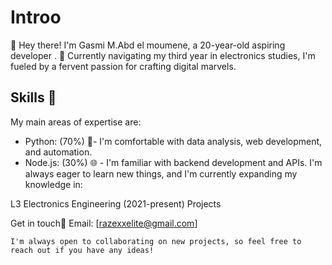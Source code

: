 # Introo
👋 Hey there! I'm Gasmi M.Abd el moumene, a 20-year-old aspiring developer . 🌟 Currently navigating my third year in electronics studies, I'm fueled by a fervent passion for crafting digital marvels.

## Skills 🚀
My main areas of expertise are:

- Python: (70%) 🐍- I'm comfortable with data analysis, web development, and automation.
- Node.js: (30%) 🌐 - I'm familiar with backend development and APIs.
I'm always eager to learn new things, and I'm currently expanding my knowledge in:



L3 Electronics Engineering (2021-present)
Projects

Get in touch📧
Email: [razexxelite@gmail.com]

```
I'm always open to collaborating on new projects, so feel free to reach out if you have any ideas!
